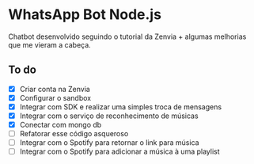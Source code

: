 # WhatsApp Bot Node.js

Chatbot desenvolvido seguindo o tutorial da Zenvia + algumas melhorias que me vieram a cabeça.

## To do

- [x] Criar conta na Zenvia
- [X] Configurar o sandbox
- [X] Integrar com SDK e realizar uma simples troca de mensagens
- [x] Integrar com o serviço de reconhecimento de músicas
- [x] Conectar com mongo db  
- [ ] Refatorar esse código asqueroso
- [ ] Integrar com o Spotify para retornar o link para música
- [ ] Integrar com o Spotify para adicionar a música à uma playlist